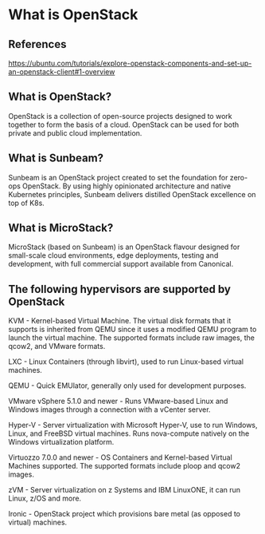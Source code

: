 # What is OpenStack

## References

<https://ubuntu.com/tutorials/explore-openstack-components-and-set-up-an-openstack-client#1-overview>

## What is OpenStack?

OpenStack is a collection of open-source projects designed to work together to form the basis of a cloud. OpenStack can be used for both private and public cloud implementation.

## What is Sunbeam?

Sunbeam is an OpenStack project created to set the foundation for zero-ops OpenStack. By using highly opinionated architecture and native Kubernetes principles, Sunbeam delivers distilled OpenStack excellence on top of K8s.

## What is MicroStack?

MicroStack (based on Sunbeam) is an OpenStack flavour designed for small-scale cloud environments, edge deployments, testing and development, with full commercial support available from Canonical.

## The following hypervisors are supported by OpenStack

KVM - Kernel-based Virtual Machine. The virtual disk formats that it supports is inherited from QEMU since it uses a modified QEMU program to launch the virtual machine. The supported formats include raw images, the qcow2, and VMware formats.

LXC - Linux Containers (through libvirt), used to run Linux-based virtual machines.

QEMU - Quick EMUlator, generally only used for development purposes.

VMware vSphere 5.1.0 and newer - Runs VMware-based Linux and Windows images through a connection with a vCenter server.

Hyper-V - Server virtualization with Microsoft Hyper-V, use to run Windows, Linux, and FreeBSD virtual machines. Runs nova-compute natively on the Windows virtualization platform.

Virtuozzo 7.0.0 and newer - OS Containers and Kernel-based Virtual Machines supported. The supported formats include ploop and qcow2 images.

zVM - Server virtualization on z Systems and IBM LinuxONE, it can run Linux, z/OS and more.

Ironic - OpenStack project which provisions bare metal (as opposed to virtual) machines.
